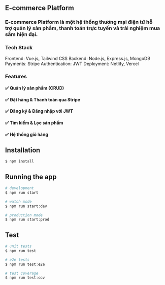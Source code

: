 ## E-commerce Platform
 ### E-commerce Platform là một hệ thống thương mại điện tử hỗ trợ quản lý sản phẩm, thanh toán trực tuyến và trải nghiệm mua sắm hiện đại.

### Tech Stack
Frontend: Vue.js, Tailwind CSS
Backend: Node.js, Express.js, MongoDB
Payments: Stripe
Authentication: JWT
Deployment: Netlify, Vercel
### Features
#### ✅ Quản lý sản phẩm (CRUD)
#### ✅ Đặt hàng & Thanh toán qua Stripe
#### ✅ Đăng ký & Đăng nhập với JWT
#### ✅ Tìm kiếm & Lọc sản phẩm
#### ✅ Hệ thống giỏ hàng

## Installation

```bash
$ npm install
```

## Running the app

```bash
# development
$ npm run start

# watch mode
$ npm run start:dev

# production mode
$ npm run start:prod
```

## Test

```bash
# unit tests
$ npm run test

# e2e tests
$ npm run test:e2e

# test coverage
$ npm run test:cov
```

